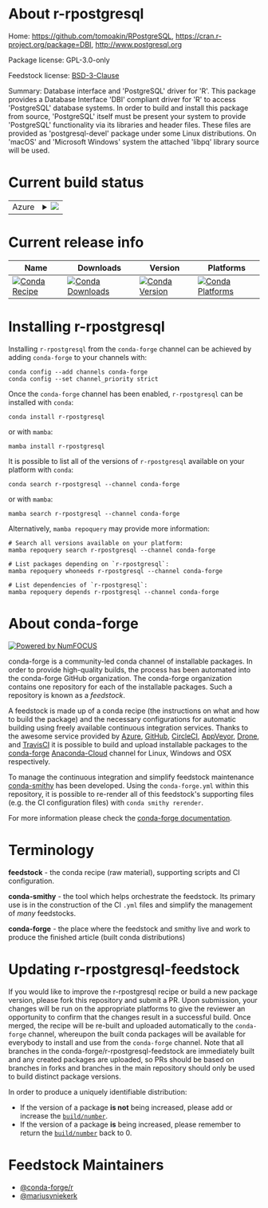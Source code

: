 About r-rpostgresql
===================

Home: https://github.com/tomoakin/RPostgreSQL, https://cran.r-project.org/package=DBI, http://www.postgresql.org

Package license: GPL-3.0-only

Feedstock license: [BSD-3-Clause](https://github.com/conda-forge/r-rpostgresql-feedstock/blob/main/LICENSE.txt)

Summary: Database interface and 'PostgreSQL' driver for 'R'. This package provides a Database Interface 'DBI' compliant  driver for 'R' to access 'PostgreSQL' database systems.   In order to build and install this package from source, 'PostgreSQL'  itself must be present your system to provide 'PostgreSQL' functionality  via its libraries and header files. These files are provided as 'postgresql-devel' package under some Linux distributions. On 'macOS' and 'Microsoft Windows' system the attached 'libpq' library source will be used.

Current build status
====================


<table>
    
  <tr>
    <td>Azure</td>
    <td>
      <details>
        <summary>
          <a href="https://dev.azure.com/conda-forge/feedstock-builds/_build/latest?definitionId=5771&branchName=main">
            <img src="https://dev.azure.com/conda-forge/feedstock-builds/_apis/build/status/r-rpostgresql-feedstock?branchName=main">
          </a>
        </summary>
        <table>
          <thead><tr><th>Variant</th><th>Status</th></tr></thead>
          <tbody><tr>
              <td>linux_64_r_base4.1</td>
              <td>
                <a href="https://dev.azure.com/conda-forge/feedstock-builds/_build/latest?definitionId=5771&branchName=main">
                  <img src="https://dev.azure.com/conda-forge/feedstock-builds/_apis/build/status/r-rpostgresql-feedstock?branchName=main&jobName=linux&configuration=linux%20linux_64_r_base4.1" alt="variant">
                </a>
              </td>
            </tr><tr>
              <td>linux_64_r_base4.2</td>
              <td>
                <a href="https://dev.azure.com/conda-forge/feedstock-builds/_build/latest?definitionId=5771&branchName=main">
                  <img src="https://dev.azure.com/conda-forge/feedstock-builds/_apis/build/status/r-rpostgresql-feedstock?branchName=main&jobName=linux&configuration=linux%20linux_64_r_base4.2" alt="variant">
                </a>
              </td>
            </tr><tr>
              <td>osx_64_r_base4.1</td>
              <td>
                <a href="https://dev.azure.com/conda-forge/feedstock-builds/_build/latest?definitionId=5771&branchName=main">
                  <img src="https://dev.azure.com/conda-forge/feedstock-builds/_apis/build/status/r-rpostgresql-feedstock?branchName=main&jobName=osx&configuration=osx%20osx_64_r_base4.1" alt="variant">
                </a>
              </td>
            </tr><tr>
              <td>osx_64_r_base4.2</td>
              <td>
                <a href="https://dev.azure.com/conda-forge/feedstock-builds/_build/latest?definitionId=5771&branchName=main">
                  <img src="https://dev.azure.com/conda-forge/feedstock-builds/_apis/build/status/r-rpostgresql-feedstock?branchName=main&jobName=osx&configuration=osx%20osx_64_r_base4.2" alt="variant">
                </a>
              </td>
            </tr><tr>
              <td>win_64</td>
              <td>
                <a href="https://dev.azure.com/conda-forge/feedstock-builds/_build/latest?definitionId=5771&branchName=main">
                  <img src="https://dev.azure.com/conda-forge/feedstock-builds/_apis/build/status/r-rpostgresql-feedstock?branchName=main&jobName=win&configuration=win%20win_64_" alt="variant">
                </a>
              </td>
            </tr>
          </tbody>
        </table>
      </details>
    </td>
  </tr>
</table>

Current release info
====================

| Name | Downloads | Version | Platforms |
| --- | --- | --- | --- |
| [![Conda Recipe](https://img.shields.io/badge/recipe-r--rpostgresql-green.svg)](https://anaconda.org/conda-forge/r-rpostgresql) | [![Conda Downloads](https://img.shields.io/conda/dn/conda-forge/r-rpostgresql.svg)](https://anaconda.org/conda-forge/r-rpostgresql) | [![Conda Version](https://img.shields.io/conda/vn/conda-forge/r-rpostgresql.svg)](https://anaconda.org/conda-forge/r-rpostgresql) | [![Conda Platforms](https://img.shields.io/conda/pn/conda-forge/r-rpostgresql.svg)](https://anaconda.org/conda-forge/r-rpostgresql) |

Installing r-rpostgresql
========================

Installing `r-rpostgresql` from the `conda-forge` channel can be achieved by adding `conda-forge` to your channels with:

```
conda config --add channels conda-forge
conda config --set channel_priority strict
```

Once the `conda-forge` channel has been enabled, `r-rpostgresql` can be installed with `conda`:

```
conda install r-rpostgresql
```

or with `mamba`:

```
mamba install r-rpostgresql
```

It is possible to list all of the versions of `r-rpostgresql` available on your platform with `conda`:

```
conda search r-rpostgresql --channel conda-forge
```

or with `mamba`:

```
mamba search r-rpostgresql --channel conda-forge
```

Alternatively, `mamba repoquery` may provide more information:

```
# Search all versions available on your platform:
mamba repoquery search r-rpostgresql --channel conda-forge

# List packages depending on `r-rpostgresql`:
mamba repoquery whoneeds r-rpostgresql --channel conda-forge

# List dependencies of `r-rpostgresql`:
mamba repoquery depends r-rpostgresql --channel conda-forge
```


About conda-forge
=================

[![Powered by
NumFOCUS](https://img.shields.io/badge/powered%20by-NumFOCUS-orange.svg?style=flat&colorA=E1523D&colorB=007D8A)](https://numfocus.org)

conda-forge is a community-led conda channel of installable packages.
In order to provide high-quality builds, the process has been automated into the
conda-forge GitHub organization. The conda-forge organization contains one repository
for each of the installable packages. Such a repository is known as a *feedstock*.

A feedstock is made up of a conda recipe (the instructions on what and how to build
the package) and the necessary configurations for automatic building using freely
available continuous integration services. Thanks to the awesome service provided by
[Azure](https://azure.microsoft.com/en-us/services/devops/), [GitHub](https://github.com/),
[CircleCI](https://circleci.com/), [AppVeyor](https://www.appveyor.com/),
[Drone](https://cloud.drone.io/welcome), and [TravisCI](https://travis-ci.com/)
it is possible to build and upload installable packages to the
[conda-forge](https://anaconda.org/conda-forge) [Anaconda-Cloud](https://anaconda.org/)
channel for Linux, Windows and OSX respectively.

To manage the continuous integration and simplify feedstock maintenance
[conda-smithy](https://github.com/conda-forge/conda-smithy) has been developed.
Using the ``conda-forge.yml`` within this repository, it is possible to re-render all of
this feedstock's supporting files (e.g. the CI configuration files) with ``conda smithy rerender``.

For more information please check the [conda-forge documentation](https://conda-forge.org/docs/).

Terminology
===========

**feedstock** - the conda recipe (raw material), supporting scripts and CI configuration.

**conda-smithy** - the tool which helps orchestrate the feedstock.
                   Its primary use is in the construction of the CI ``.yml`` files
                   and simplify the management of *many* feedstocks.

**conda-forge** - the place where the feedstock and smithy live and work to
                  produce the finished article (built conda distributions)


Updating r-rpostgresql-feedstock
================================

If you would like to improve the r-rpostgresql recipe or build a new
package version, please fork this repository and submit a PR. Upon submission,
your changes will be run on the appropriate platforms to give the reviewer an
opportunity to confirm that the changes result in a successful build. Once
merged, the recipe will be re-built and uploaded automatically to the
`conda-forge` channel, whereupon the built conda packages will be available for
everybody to install and use from the `conda-forge` channel.
Note that all branches in the conda-forge/r-rpostgresql-feedstock are
immediately built and any created packages are uploaded, so PRs should be based
on branches in forks and branches in the main repository should only be used to
build distinct package versions.

In order to produce a uniquely identifiable distribution:
 * If the version of a package **is not** being increased, please add or increase
   the [``build/number``](https://docs.conda.io/projects/conda-build/en/latest/resources/define-metadata.html#build-number-and-string).
 * If the version of a package **is** being increased, please remember to return
   the [``build/number``](https://docs.conda.io/projects/conda-build/en/latest/resources/define-metadata.html#build-number-and-string)
   back to 0.

Feedstock Maintainers
=====================

* [@conda-forge/r](https://github.com/conda-forge/r/)
* [@mariusvniekerk](https://github.com/mariusvniekerk/)

